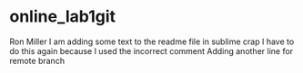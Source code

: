 # online_lab1git
Ron Miller
I am adding some text to the readme file in sublime
crap I have to do this again because I used the incorrect comment
Adding another line for remote branch